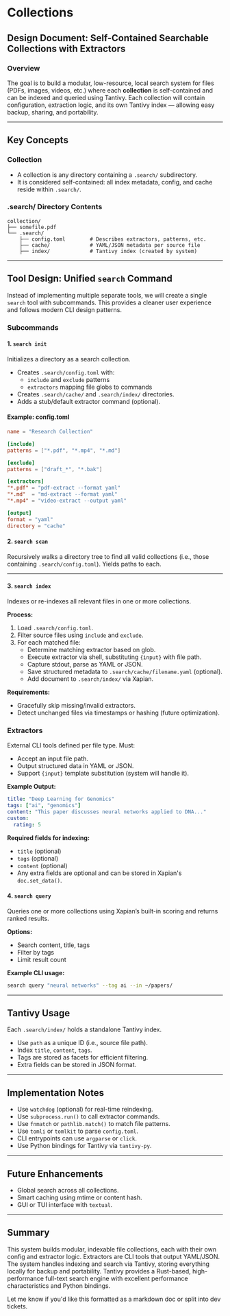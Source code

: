 # Collections

## **Design Document: Self-Contained Searchable Collections with Extractors**

### **Overview**
The goal is to build a modular, low-resource, local search system for files (PDFs, images, videos, etc.) where each **collection** is self-contained and can be indexed and queried using Tantivy. Each collection will contain configuration, extraction logic, and its own Tantivy index — allowing easy backup, sharing, and portability.

---

## **Key Concepts**

### **Collection**
- A collection is any directory containing a `.search/` subdirectory.
- It is considered self-contained: all index metadata, config, and cache reside within `.search/`.

### **.search/ Directory Contents**
```
collection/
├── somefile.pdf
└── .search/
    ├── config.toml        # Describes extractors, patterns, etc.
    ├── cache/             # YAML/JSON metadata per source file
    ├── index/             # Tantivy index (created by system)
```

---

## **Tool Design: Unified `search` Command**

Instead of implementing multiple separate tools, we will create a single `search` tool with subcommands. This provides a cleaner user experience and follows modern CLI design patterns.

### **Subcommands**

#### **1. `search init`**
Initializes a directory as a search collection.

- Creates `.search/config.toml` with:
  - `include` and `exclude` patterns
  - `extractors` mapping file globs to commands
- Creates `.search/cache/` and `.search/index/` directories.
- Adds a stub/default extractor command (optional).

#### **Example: config.toml**
```toml
name = "Research Collection"

[include]
patterns = ["*.pdf", "*.mp4", "*.md"]

[exclude]
patterns = ["draft_*", "*.bak"]

[extractors]
"*.pdf" = "pdf-extract --format yaml"
"*.md"  = "md-extract --format yaml"
"*.mp4" = "video-extract --output yaml"

[output]
format = "yaml"
directory = "cache"
```

#### **2. `search scan`**
Recursively walks a directory tree to find all valid collections (i.e., those containing `.search/config.toml`). Yields paths to each.

---

#### **3. `search index`**
Indexes or re-indexes all relevant files in one or more collections.

**Process:**
1. Load `.search/config.toml`.
2. Filter source files using `include` and `exclude`.
3. For each matched file:
   - Determine matching extractor based on glob.
   - Execute extractor via shell, substituting `{input}` with file path.
   - Capture stdout, parse as YAML or JSON.
   - Save structured metadata to `.search/cache/filename.yaml` (optional).
   - Add document to `.search/index/` via Xapian.

**Requirements:**
- Gracefully skip missing/invalid extractors.
- Detect unchanged files via timestamps or hashing (future optimization).

### **Extractors**
External CLI tools defined per file type. Must:
- Accept an input file path.
- Output structured data in YAML or JSON.
- Support `{input}` template substitution (system will handle it).

**Example Output:**
```yaml
title: "Deep Learning for Genomics"
tags: ["ai", "genomics"]
content: "This paper discusses neural networks applied to DNA..."
custom:
  rating: 5
```

**Required fields for indexing:**
- `title` (optional)
- `tags` (optional)
- `content` (optional)
- Any extra fields are optional and can be stored in Xapian's `doc.set_data()`.

#### **4. `search query`**
Queries one or more collections using Xapian’s built-in scoring and returns ranked results.

**Options:**
- Search content, title, tags
- Filter by tags
- Limit result count

**Example CLI usage:**
```bash
search query "neural networks" --tag ai --in ~/papers/
```

---

## **Tantivy Usage**
Each `.search/index/` holds a standalone Tantivy index.

- Use `path` as a unique ID (i.e., source file path).
- Index `title`, `content`, `tags`.
- Tags are stored as facets for efficient filtering.
- Extra fields can be stored in JSON format.

---

## **Implementation Notes**
- Use `watchdog` (optional) for real-time reindexing.
- Use `subprocess.run()` to call extractor commands.
- Use `fnmatch` or `pathlib.match()` to match file patterns.
- Use `tomli` or `tomlkit` to parse `config.toml`.
- CLI entrypoints can use `argparse` or `click`.
- Use Python bindings for Tantivy via `tantivy-py`.

---

## **Future Enhancements**
- Global search across all collections.
- Smart caching using mtime or content hash.
- GUI or TUI interface with `textual`.

---

## **Summary**
This system builds modular, indexable file collections, each with their own config and extractor logic. Extractors are CLI tools that output YAML/JSON. The system handles indexing and search via Tantivy, storing everything locally for backup and portability. Tantivy provides a Rust-based, high-performance full-text search engine with excellent performance characteristics and Python bindings.

Let me know if you'd like this formatted as a markdown doc or split into dev tickets.

